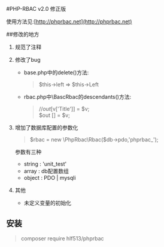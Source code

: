 #PHP-RBAC v2.0 修正版

使用方法见:[http://phprbac.net](http://phprbac.net)

##修改的地方
1. 规范了注释
2. 修改了bug
    * base.php中的delete()方法:   
      > $this->left => $this->Left
    * rbac.php中\BascRbac的descendants()方法:  
      > //$out [$v['Title']] = $v;    
      > $out [] = $v;
3. 增加了数据库配置的参数化
    > $rbac = new \PhpRbac\Rbac($db->pdo,'phprbac_');
    
    参数有三种
    * string : 'unit_test'
    * array : db配置数组
    * object : PDO | mysqli
4. 其他
    * 未定义变量的初始化
    
## 安装
> composer require hlf513/phprbac


